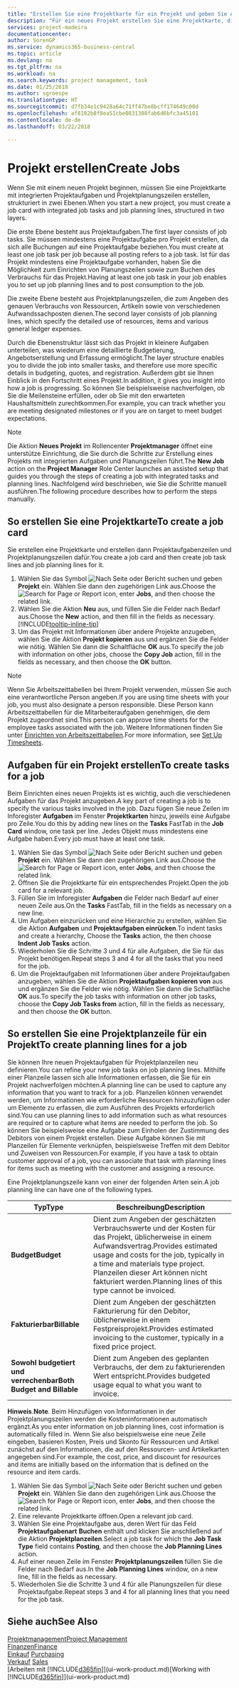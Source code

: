 ```yaml
---
title: "Erstellen Sie eine Projektkarte für ein Projekt und geben Sie Aufgaben an| Microsoft Docs"
description: "Für ein neues Projekt erstellen Sie eine Projektkarte, die Projektaufgaben und enthält Planungszeilen erstellt, um Ihnen zu helfen, Status und Budgets zu verwalten."
services: project-madeira
documentationcenter: 
author: SorenGP
ms.service: dynamics365-business-central
ms.topic: article
ms.devlang: na
ms.tgt_pltfrm: na
ms.workload: na
ms.search.keywords: project management, task
ms.date: 01/25/2018
ms.author: sgroespe
ms.translationtype: HT
ms.sourcegitcommit: d7fb34e1c9428a64c71ff47be8bcff174649c00d
ms.openlocfilehash: af8102b8f8ea51cbe0831388fab6d6bfc3a45101
ms.contentlocale: de-de
ms.lasthandoff: 03/22/2018

---
```

# <a name="create-jobs"></a><span data-ttu-id="2b3fc-103">Projekt erstellen</span><span class="sxs-lookup"><span data-stu-id="2b3fc-103">Create Jobs</span></span>
<span data-ttu-id="2b3fc-104">Wenn Sie mit einem neuen Projekt beginnen, müssen Sie eine Projektkarte mit integrierten Projektaufgaben und Projektplanungszeilen erstellen, strukturiert in zwei Ebenen.</span><span class="sxs-lookup"><span data-stu-id="2b3fc-104">When you start a new project, you must create a job card with integrated job tasks and job planning lines, structured in two layers.</span></span>  

<span data-ttu-id="2b3fc-105">Die erste Ebene besteht aus Projektaufgaben.</span><span class="sxs-lookup"><span data-stu-id="2b3fc-105">The first layer consists of job tasks.</span></span> <span data-ttu-id="2b3fc-106">Sie müssen mindestens eine Projektaufgabe pro Projekt erstellen, da sich alle Buchungen auf eine Projektaufgabe beziehen.</span><span class="sxs-lookup"><span data-stu-id="2b3fc-106">You must create at least one job task per job because all posting refers to a job task.</span></span> <span data-ttu-id="2b3fc-107">Ist für das Projekt mindestens eine Projektaufgabe vorhanden, haben Sie die Möglichkeit zum Einrichten von Planungszeilen sowie zum Buchen des Verbrauchs für das Projekt.</span><span class="sxs-lookup"><span data-stu-id="2b3fc-107">Having at least one job task in your job enables you to set up job planning lines and to post consumption to the job.</span></span>

<span data-ttu-id="2b3fc-108">Die zweite Ebene besteht aus Projektplanungszeilen, die zum Angeben des genauen Verbrauchs von Ressourcen, Artikeln sowie von verschiedenen Aufwandssachposten dienen.</span><span class="sxs-lookup"><span data-stu-id="2b3fc-108">The second layer consists of job planning lines, which specify the detailed use of resources, items and various general ledger expenses.</span></span>

<span data-ttu-id="2b3fc-109">Durch die Ebenenstruktur lässt sich das Projekt in kleinere Aufgaben unterteilen, was wiederum eine detaillierte Budgetierung, Angebotserstellung und Erfassung ermöglicht.</span><span class="sxs-lookup"><span data-stu-id="2b3fc-109">The layer structure enables you to divide the job into smaller tasks, and therefore use more specific details in budgeting, quotes, and registration.</span></span> <span data-ttu-id="2b3fc-110">Außerdem gibt sie Ihnen Einblick in den Fortschritt eines Projekt.</span><span class="sxs-lookup"><span data-stu-id="2b3fc-110">In addition, it gives you insight into how a job is progressing.</span></span> <span data-ttu-id="2b3fc-111">So können Sie beispielsweise nachverfolgen, ob Sie die Meilensteine erfüllen, oder ob Sie mit den erwarteten Haushaltsmitteln zurechtkommen.</span><span class="sxs-lookup"><span data-stu-id="2b3fc-111">For example, you can track whether you are meeting designated milestones or if you are on target to meet budget expectations.</span></span>

> [!NOTE]  
>   <span data-ttu-id="2b3fc-112">Die Aktion **Neues Projekt** im Rollencenter **Projektmanager** öffnet eine unterstütze Einrichtung, die Sie durch die Schritte zur Erstellung eines Projekts mit integrierten Aufgaben und Planungszeilen führt.</span><span class="sxs-lookup"><span data-stu-id="2b3fc-112">The **New Job** action on the **Project Manager** Role Center launches an assisted setup that guides you through the steps of creating a job with integrated tasks and planning lines.</span></span> <span data-ttu-id="2b3fc-113">Nachfolgend wird beschrieben, wie Sie die Schritte manuell ausführen.</span><span class="sxs-lookup"><span data-stu-id="2b3fc-113">The following procedure describes how to perform the steps manually.</span></span>

## <a name="to-create-a-job-card"></a><span data-ttu-id="2b3fc-114">So erstellen Sie eine Projektkarte</span><span class="sxs-lookup"><span data-stu-id="2b3fc-114">To create a job card</span></span>
<span data-ttu-id="2b3fc-115">Sie erstellen eine Projektkarte und erstellen dann Projektaufgabenzeilen und Projektplanungszeilen dafür.</span><span class="sxs-lookup"><span data-stu-id="2b3fc-115">You create a job card and then create job task lines and job planning lines for it.</span></span>

1. <span data-ttu-id="2b3fc-116">Wählen Sie das Symbol ![Nach Seite oder Bericht suchen](media/ui-search/search_small.png "Nach Seite oder Bericht suchen") und geben **Projekt** ein. Wählen Sie dann den zugehörigen Link aus.</span><span class="sxs-lookup"><span data-stu-id="2b3fc-116">Choose the ![Search for Page or Report](media/ui-search/search_small.png "Search for Page or Report icon") icon, enter **Jobs**, and then choose the related link.</span></span>  
2. <span data-ttu-id="2b3fc-117">Wählen Sie die Aktion **Neu** aus, und füllen Sie die Felder nach Bedarf aus.</span><span class="sxs-lookup"><span data-stu-id="2b3fc-117">Choose the **New** action, and then fill in the fields as necessary.</span></span> [!INCLUDE[tooltip-inline-tip](includes/tooltip-inline-tip_md.md)]
3. <span data-ttu-id="2b3fc-118">Um das Projekt mit Informationen über andere Projekte anzugeben, wählen Sie die Aktion **Projekt kopieren** aus und ergänzen Sie die Felder wie nötig. Wählen Sie dann die Schaltfläche **OK** aus.</span><span class="sxs-lookup"><span data-stu-id="2b3fc-118">To specify the job with information on other jobs, choose the **Copy Job** action, fill in the fields as necessary, and then choose the **OK** button.</span></span>

> [!NOTE]  
>   <span data-ttu-id="2b3fc-119">Wenn Sie Arbeitszeittabellen bei Ihrem Projekt verwenden, müssen Sie auch eine verantwortliche Person angeben.</span><span class="sxs-lookup"><span data-stu-id="2b3fc-119">If you are using time sheets with your job, you must also designate a person responsible.</span></span> <span data-ttu-id="2b3fc-120">Diese Person kann Arbeitszeittabellen für die Mitarbeiteraufgaben genehmigen, die dem Projekt zugeordnet sind.</span><span class="sxs-lookup"><span data-stu-id="2b3fc-120">This person can approve time sheets for the employee tasks associated with the job.</span></span> <span data-ttu-id="2b3fc-121">Weitere Informationen finden Sie unter [Einrichten von Arbeitszeittabellen](projects-how-setup-time-sheets.md).</span><span class="sxs-lookup"><span data-stu-id="2b3fc-121">For more information, see [Set Up Timesheets](projects-how-setup-time-sheets.md).</span></span>

## <a name="to-create-tasks-for-a-job"></a><span data-ttu-id="2b3fc-122">Aufgaben für ein Projekt erstellen</span><span class="sxs-lookup"><span data-stu-id="2b3fc-122">To create tasks for a job</span></span>
<span data-ttu-id="2b3fc-123">Beim Einrichten eines neuen Projekts ist es wichtig, auch die verschiedenen Aufgaben für das Projekt anzugeben.</span><span class="sxs-lookup"><span data-stu-id="2b3fc-123">A key part of creating a job is to specify the various tasks involved in the job.</span></span> <span data-ttu-id="2b3fc-124">Dazu fügen Sie neue Zeilen im Inforegister **Aufgaben** im Fenster **Projektkarten** hinzu, jeweils eine Aufgabe pro Zeile.</span><span class="sxs-lookup"><span data-stu-id="2b3fc-124">You do this by adding new lines on the **Tasks** FastTab in the **Job Card** window, one task per line.</span></span> <span data-ttu-id="2b3fc-125">Jedes Objekt muss mindestens eine Aufgabe haben.</span><span class="sxs-lookup"><span data-stu-id="2b3fc-125">Every job must have at least one task.</span></span>

1. <span data-ttu-id="2b3fc-126">Wählen Sie das Symbol ![Nach Seite oder Bericht suchen](media/ui-search/search_small.png "Nach Seite oder Bericht suchen") und geben **Projekt** ein. Wählen Sie dann den zugehörigen Link aus.</span><span class="sxs-lookup"><span data-stu-id="2b3fc-126">Choose the ![Search for Page or Report](media/ui-search/search_small.png "Search for Page or Report icon") icon, enter **Jobs**, and then choose the related link.</span></span>
2. <span data-ttu-id="2b3fc-127">Öffnen Sie die Projektkarte für ein entsprechendes Projekt.</span><span class="sxs-lookup"><span data-stu-id="2b3fc-127">Open the job card for a relevant job.</span></span>
3. <span data-ttu-id="2b3fc-128">Füllen Sie im Inforegister **Aufgaben** die Felder nach Bedarf auf einer neuen Zeile aus.</span><span class="sxs-lookup"><span data-stu-id="2b3fc-128">On the **Tasks** FastTab, fill in the fields as necessary on a new line.</span></span>
4. <span data-ttu-id="2b3fc-129">Um Aufgaben einzurücken und eine Hierarchie zu erstellen, wählen Sie die Aktion **Aufgaben** und **Projektaufgaben einrücken**.</span><span class="sxs-lookup"><span data-stu-id="2b3fc-129">To indent tasks and create a hierarchy, Choose the **Tasks** action, the then choose **Indent Job Tasks** action.</span></span>
5. <span data-ttu-id="2b3fc-130">Wiederholen Sie die Schritte 3 und 4 für alle Aufgaben, die Sie für das Projekt benötigen.</span><span class="sxs-lookup"><span data-stu-id="2b3fc-130">Repeat steps 3 and 4 for all the tasks that you need for the job.</span></span>
6. <span data-ttu-id="2b3fc-131">Um die Projektaufgaben mit Informationen über andere Projektaufgaben anzugeben, wählen Sie die Aktion **Projektaufgaben kopieren von** aus und ergänzen Sie die Felder wie nötig. Wählen Sie dann die Schaltfläche **OK** aus.</span><span class="sxs-lookup"><span data-stu-id="2b3fc-131">To specify the job tasks with information on other job tasks, choose the **Copy Job Tasks from** action, fill in the fields as necessary, and then choose the **OK** button.</span></span>

## <a name="to-create-planning-lines-for-a-job"></a><span data-ttu-id="2b3fc-132">So erstellen Sie eine Projektplanzeile für ein Projekt</span><span class="sxs-lookup"><span data-stu-id="2b3fc-132">To create planning lines for a job</span></span>
<span data-ttu-id="2b3fc-133">Sie können Ihre neuen Projektaufgaben für Projektplanzeilen neu definieren.</span><span class="sxs-lookup"><span data-stu-id="2b3fc-133">You can refine your new job tasks on job planning lines.</span></span> <span data-ttu-id="2b3fc-134">Mithilfe einer Planzeile lassen sich alle Informationen erfassen, die Sie für ein Projekt nachverfolgen möchten.</span><span class="sxs-lookup"><span data-stu-id="2b3fc-134">A planning line can be used to capture any information that you want to track for a job.</span></span> <span data-ttu-id="2b3fc-135">Planzeilen können verwendet werden, um Informationen wie erforderliche Ressourcen hinzuzufügen oder um Elemente zu erfassen, die zum Ausführen des Projekts erforderlich sind.</span><span class="sxs-lookup"><span data-stu-id="2b3fc-135">You can use planning lines to add information such as what resources are required or to capture what items are needed to perform the job.</span></span> <span data-ttu-id="2b3fc-136">So können Sie beispielsweise eine Aufgabe zum Einholen der Zustimmung des Debitors von einem Projekt erstellen. Diese Aufgabe können Sie mit Planzeilen für Elemente verknüpfen, beispielsweise Treffen mit dem Debitor und Zuweisen von Ressourcen.</span><span class="sxs-lookup"><span data-stu-id="2b3fc-136">For example, if you have a task to obtain customer approval of a job, you can associate that task with planning lines for items such as meeting with the customer and assigning a resource.</span></span>  

<span data-ttu-id="2b3fc-137">Eine Projektplanungszeile kann von einer der folgenden Arten sein.</span><span class="sxs-lookup"><span data-stu-id="2b3fc-137">A job planning line can have one of the following types.</span></span>  

| <span data-ttu-id="2b3fc-138">Typ</span><span class="sxs-lookup"><span data-stu-id="2b3fc-138">Type</span></span> | <span data-ttu-id="2b3fc-139">Beschreibung</span><span class="sxs-lookup"><span data-stu-id="2b3fc-139">Description</span></span> |
| --- | --- |
| <span data-ttu-id="2b3fc-140">**Budget**</span><span class="sxs-lookup"><span data-stu-id="2b3fc-140">**Budget**</span></span> |<span data-ttu-id="2b3fc-141">Dient zum Angeben der geschätzten Verbrauchswerte und der Kosten für das Projekt, üblicherweise in einem Aufwandsvertrag.</span><span class="sxs-lookup"><span data-stu-id="2b3fc-141">Provides estimated usage and costs for the job, typically in a time and materials type project.</span></span> <span data-ttu-id="2b3fc-142">Planzeilen dieser Art können nicht fakturiert werden.</span><span class="sxs-lookup"><span data-stu-id="2b3fc-142">Planning lines of this type cannot be invoiced.</span></span> |
| <span data-ttu-id="2b3fc-143">**Fakturierbar**</span><span class="sxs-lookup"><span data-stu-id="2b3fc-143">**Billable**</span></span> |<span data-ttu-id="2b3fc-144">Dient zum Angeben der geschätzten Fakturierung für den Debitor, üblicherweise in einem Festpreisprojekt.</span><span class="sxs-lookup"><span data-stu-id="2b3fc-144">Provides estimated invoicing to the customer, typically in a fixed price project.</span></span> |
| <span data-ttu-id="2b3fc-145">**Sowohl budgetiert und verrechenbar**</span><span class="sxs-lookup"><span data-stu-id="2b3fc-145">**Both Budget and Billable**</span></span> |<span data-ttu-id="2b3fc-146">Dient zum Angeben des geplanten Verbrauchs, der dem zu fakturierenden Wert entspricht.</span><span class="sxs-lookup"><span data-stu-id="2b3fc-146">Provides budgeted usage equal to what you want to invoice.</span></span> |

<span data-ttu-id="2b3fc-147">**Hinweis**.</span><span class="sxs-lookup"><span data-stu-id="2b3fc-147">**Note**.</span></span> <span data-ttu-id="2b3fc-148">Beim Hinzufügen von Informationen in der Projektplanungszeilen werden die Kosteninformationen automatisch ergänzt.</span><span class="sxs-lookup"><span data-stu-id="2b3fc-148">As you enter information on job planning lines, cost information is automatically filled in.</span></span> <span data-ttu-id="2b3fc-149">Wenn Sie also beispielsweise eine neue Zeile eingeben, basieren Kosten, Preis und Skonto für Ressourcen und Artikel zunächst auf den Informationen, die auf den Ressourcen- und Artikelkarten angegeben sind.</span><span class="sxs-lookup"><span data-stu-id="2b3fc-149">For example, the cost, price, and discount for resources and items are initially based on the information that is defined on the resource and item cards.</span></span>

1. <span data-ttu-id="2b3fc-150">Wählen Sie das Symbol ![Nach Seite oder Bericht suchen](media/ui-search/search_small.png "Nach Seite oder Bericht suchen") und geben **Projekt** ein. Wählen Sie dann den zugehörigen Link aus.</span><span class="sxs-lookup"><span data-stu-id="2b3fc-150">Choose the ![Search for Page or Report](media/ui-search/search_small.png "Search for Page or Report icon") icon, enter **Jobs**, and then choose the related link.</span></span>
2. <span data-ttu-id="2b3fc-151">Eine relevante Projektkarte öffnen.</span><span class="sxs-lookup"><span data-stu-id="2b3fc-151">Open a relevant job card.</span></span>
3. <span data-ttu-id="2b3fc-152">Wählen Sie eine Projektaufgabe aus, deren Wert für das Feld **Projektaufgabenart** **Buchen** enthält und klicken Sie anschließend auf die Aktion **Projektplanzeilen**.</span><span class="sxs-lookup"><span data-stu-id="2b3fc-152">Select a job task for which the **Job Task Type** field contains **Posting**, and then choose the **Job Planning Lines** action.</span></span>  
4. <span data-ttu-id="2b3fc-153">Auf einer neuen Zeile im Fenster **Projektplanungszeilen** füllen Sie die Felder nach Bedarf aus.</span><span class="sxs-lookup"><span data-stu-id="2b3fc-153">In the **Job Planning Lines** window, on a new line, fill in the fields as necessary.</span></span>
5. <span data-ttu-id="2b3fc-154">Wiederholen Sie die Schritte 3 und 4 für alle Planungszeilen für diese Projektaufgabe.</span><span class="sxs-lookup"><span data-stu-id="2b3fc-154">Repeat steps 3 and 4 for all planning lines that you need for the job task.</span></span>

## <a name="see-also"></a><span data-ttu-id="2b3fc-155">Siehe auch</span><span class="sxs-lookup"><span data-stu-id="2b3fc-155">See Also</span></span>
[<span data-ttu-id="2b3fc-156">Projektmanagement</span><span class="sxs-lookup"><span data-stu-id="2b3fc-156">Project Management</span></span>](projects-manage-projects.md)  
[<span data-ttu-id="2b3fc-157">Finanzen</span><span class="sxs-lookup"><span data-stu-id="2b3fc-157">Finance</span></span>](finance.md)  
<span data-ttu-id="2b3fc-158">[Einkauf](purchasing-manage-purchasing.md)       </span><span class="sxs-lookup"><span data-stu-id="2b3fc-158">[Purchasing](purchasing-manage-purchasing.md)       </span></span>  
<span data-ttu-id="2b3fc-159">[Verkauf](sales-manage-sales.md)    </span><span class="sxs-lookup"><span data-stu-id="2b3fc-159">[Sales](sales-manage-sales.md)    </span></span>  
<span data-ttu-id="2b3fc-160">[Arbeiten mit [!INCLUDE[d365fin](includes/d365fin_md.md)]](ui-work-product.md)</span><span class="sxs-lookup"><span data-stu-id="2b3fc-160">[Working with [!INCLUDE[d365fin](includes/d365fin_md.md)]](ui-work-product.md)</span></span>  

